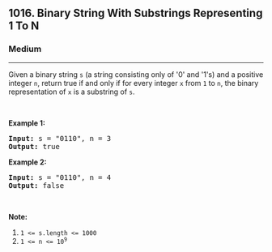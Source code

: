 <h2>1016. Binary String With Substrings Representing 1 To N</h2><h3>Medium</h3><hr><div><p>Given a binary string <code>s</code> (a string consisting only of '0' and '1's) and a positive integer <code>n</code>, return true if and only if for every integer <code>x</code> from <code>1</code> to <code>n</code>, the binary representation of <code>x</code> is a substring of <code>s</code>.</p>

<p>&nbsp;</p>

<p><strong>Example 1:</strong></p>

<pre><strong>Input: </strong>s = <span id="example-input-1-1">"0110"</span>, n = <span id="example-input-1-2">3</span>
<strong>Output: </strong><span id="example-output-1">true</span>
</pre>

<p><strong>Example 2:</strong></p>

<pre><strong>Input: </strong>s = <span id="example-input-2-1">"0110"</span>, n = <span id="example-input-2-2">4</span>
<strong>Output: </strong><span id="example-output-2">false</span>
</pre>

<p>&nbsp;</p>

<p><strong>Note:</strong></p>

<ol>
	<li><code>1 &lt;= s.length &lt;= 1000</code></li>
	<li><code>1 &lt;= n &lt;= 10<sup>9</sup></code></li>
</ol>
</div>